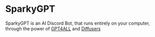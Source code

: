 # SparkyGPT
SparkyGPT is an AI Discord Bot, that runs entirely on your computer, through the power of [GPT4ALL](https://github.com/nomic-ai/gpt4all) and [Diffusers](https://github.com/huggingface/diffusers)

